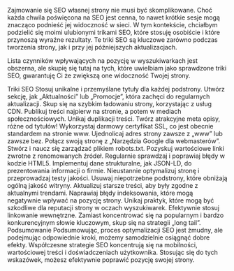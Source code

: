 Zajmowanie się SEO własnej strony nie musi być skomplikowane. Choć każda chwila poświęcona na SEO jest cenna, to nawet krótkie sesje mogą znacząco podnieść jej widoczność w sieci. W tym kontekście, chciałbym podzielić się moimi ulubionymi trikami SEO, które stosuję osobiście i które przynoszą wyraźne rezultaty. Te triki SEO są kluczowe zarówno podczas tworzenia strony, jak i przy jej późniejszych aktualizacjach.

Lista czynników wpływających na pozycję w wyszukiwarkach jest obszerna, ale skupię się tutaj na tych, które uwielbiam jako sprawdzone triki SEO, gwarantuję Ci że zwiększą one widoczność Twojej strony.

Triki SEO
Stosuj unikalne i przemyślane tytuły dla każdej podstrony.
Utwórz sekcję, jak „Aktualności” lub „Promocje”, która zachęci do regularnych aktualizacji.
Skup się na szybkim ładowaniu strony, korzystając z usług CDN.
Publikuj treści najpierw na stronie, a potem w mediach społecznościowych.
Unikaj duplikacji treści.
Twórz atrakcyjne meta opisy, różne od tytułów!
Wykorzystaj darmowy certyfikat SSL, co jest obecnie standardem na stronie www.
Ujednolicaj adres strony zawsze z „www” lub zawsze bez.
Połącz swoją stronę z „Narzędzia Google dla webmasterów”.
Stwórz i naucz się zarządzać plikiem robots.txt.
Pozyskuj wartościowe linki zwrotne z renomowanych źródeł.
Regularnie sprawdzaj i poprawiaj błędy w kodzie HTML5.
Implementuj dane strukturalne, jak JSON-LD, do prezentowania informacji o firmie.
Nieustannie optymalizuj stronę i przeprowadzaj testy jakości.
Usuwaj niepotrzebne podstrony, które obniżają ogólną jakość witryny.
Aktualizuj starsze treści, aby były zgodne z aktualnymi trendami.
Naprawiaj błędy indeksowania, które mogą negatywnie wpływać na pozycję strony.
Unikaj praktyk, które mogą być szkodliwe dla reputacji strony w oczach wyszukiwarek.
Efektywnie stosuj linkowanie wewnętrzne.
Zamiast koncentrować się na popularnym i bardzo konkurencyjnym słowie kluczowym, skup się na strategii „long tail”.
Podsumowanie
Podsumowując, proces optymalizacji SEO jest żmudny, ale podejmując odpowiednie kroki, możemy samodzielnie osiągnąć dobre efekty. Współczesne strategie SEO koncentrują się na mobilności, wartościowej treści i doświadczeniach użytkownika. Stosując się do tych wskazówek, możesz efektywnie poprawić pozycję swojej strony.

